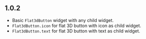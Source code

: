 ## 1.0.2

- Basic `Flat3dButton` widget with any child widget.
- `Flat3dButton.icon` for flat 3D button with icon as child widget.
- `Flat3dButton.text` for flat 3D button with text as child widget.
